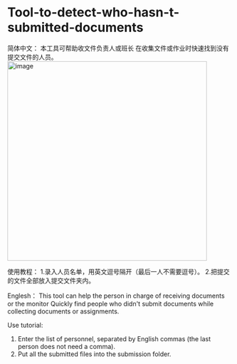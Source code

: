 # Tool-to-detect-who-hasn-t-submitted-documents

简体中文：
本工具可帮助收文件负责人或班长
在收集文件或作业时快速找到没有提交文件的人员。
<img width="448" alt="image" src="https://user-images.githubusercontent.com/45760920/163669938-fe434fae-2682-402a-afb8-952504465fd4.png">




使用教程：
1.录入人员名单，用英文逗号隔开（最后一人不需要逗号）。
2.把提交的文件全部放入提交文件夹内。







Englesh：
This tool can help the person in charge of receiving documents or the monitor
Quickly find people who didn't submit documents while collecting documents or assignments.


Use tutorial:
1. Enter the list of personnel, separated by English commas (the last person does not need a comma).
2. Put all the submitted files into the submission folder.
